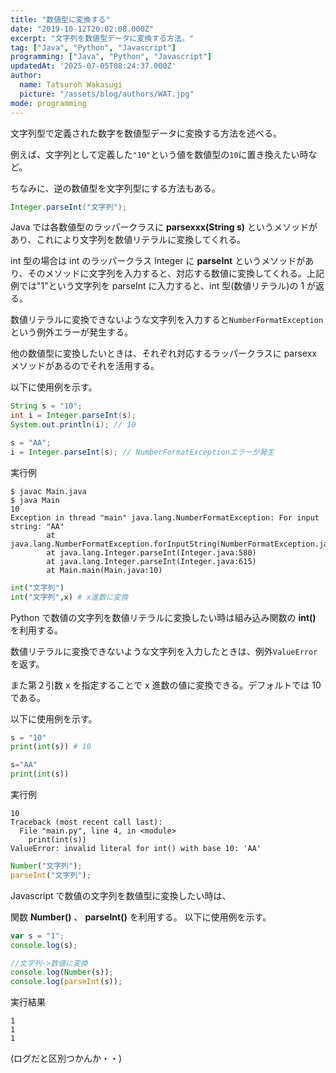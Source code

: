 ```yaml
---
title: "数値型に変換する"
date: "2019-10-12T20:02:08.000Z"
excerpt: "文字列を数値型データに変換する方法。"
tag: ["Java", "Python", "Javascript"]
programming: ["Java", "Python", "Javascript"]
updatedAt: '2025-07-05T08:24:37.000Z'
author:
  name: Tatsuroh Wakasugi
  picture: "/assets/blog/authors/WAT.jpg"
mode: programming
---
```


文字列型で定義された数字を数値型データに変換する方法を述べる。

例えば、文字列として定義した`"10"`という値を数値型の`10`に置き換えたい時など。

ちなみに、逆の数値型を文字列型にする方法もある。

<div class="note_content_by_programming_language" id="note_content_Java">

```java
Integer.parseInt("文字列");
```

Java では各数値型のラッパークラスに **parsexxx(String s)** というメソッドがあり、これにより文字列を数値リテラルに変換してくれる。

int 型の場合は int のラッパークラス Integer に **parseInt** というメソッドがあり、そのメソッドに文字列を入力すると、対応する数値に変換してくれる。上記例では"1"という文字列を parseInt に入力すると、int 型(数値リテラル)の 1 が返る。

数値リテラルに変換できないような文字列を入力すると`NumberFormatException`という例外エラーが発生する。

他の数値型に変換したいときは、それぞれ対応するラッパークラスに parsexx メソッドがあるのでそれを活用する。

以下に使用例を示す。

```java
String s = "10";
int i = Integer.parseInt(s);
System.out.println(i); // 10

s = "AA";
i = Integer.parseInt(s); // NumberFormatExceptionエラーが発生
```

実行例

```
$ javac Main.java
$ java Main
10
Exception in thread "main" java.lang.NumberFormatException: For input string: "AA"
        at java.lang.NumberFormatException.forInputString(NumberFormatException.java:65)
        at java.lang.Integer.parseInt(Integer.java:580)
        at java.lang.Integer.parseInt(Integer.java:615)
        at Main.main(Main.java:10)
```

</div>
<div class="note_content_by_programming_language" id="note_content_Python">

```python
int("文字列")
int("文字列",x) # x進数に変換
```

Python で数値の文字列を数値リテラルに変換したい時は組み込み関数の **int()** を利用する。

数値リテラルに変換できないような文字列を入力したときは、例外`ValueError`を返す。

また第２引数 x を指定することで x 進数の値に変換できる。デフォルトでは 10 である。

以下に使用例を示す。

```python
s = "10"
print(int(s)) # 10

s="AA"
print(int(s))
```

実行例

```
10
Traceback (most recent call last):
  File "main.py", line 4, in <module>
    print(int(s))
ValueError: invalid literal for int() with base 10: 'AA'
```

</div>
<div class="note_content_by_programming_language" id="note_content_Javascript">

```javascript
Number("文字列");
parseInt("文字列");
```

Javascript で数値の文字列を数値型に変換したい時は、

関数 **Number()** 、 **parseInt()** を利用する。
以下に使用例を示す。

```javascript
var s = "1";
console.log(s);

//文字列->数値に変換
console.log(Number(s));
console.log(parseInt(s));
```

実行結果

```
1
1
1
```

(ログだと区別つかんか・・)

</div>
